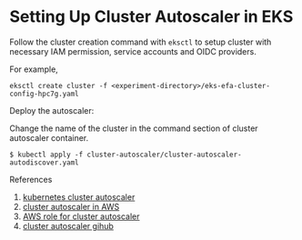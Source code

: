 # Setting Up Cluster Autoscaler in EKS
Follow the cluster creation command with `eksctl` to setup cluster with necessary IAM permission, service accounts and OIDC providers. 

For example,
```console
eksctl create cluster -f <experiment-directory>/eks-efa-cluster-config-hpc7g.yaml
```

Deploy the autoscaler:

Change the name of the cluster in the command section of cluster autoscaler container.

```console
$ kubectl apply -f cluster-autoscaler/cluster-autoscaler-autodiscover.yaml
```

References
1. [kubernetes cluster autoscaler](https://www.kubecost.com/kubernetes-autoscaling/kubernetes-cluster-autoscaler/)
2. [cluster autoscaler in AWS](https://github.com/kubernetes/autoscaler/blob/master/cluster-autoscaler/cloudprovider/aws/CA_with_AWS_IAM_OIDC.md)
3. [AWS role for cluster autoscaler](https://docs.aws.amazon.com/eks/latest/userguide/associate-service-account-role.html#irsa-create-role)
4. [cluster autoscaler gihub](https://github.com/kubernetes/autoscaler/blob/master/cluster-autoscaler/cloudprovider/aws/README.md)
